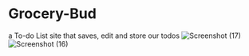 # Grocery-Bud
a To-do List site that saves, edit and store our todos
![Screenshot (17)](https://user-images.githubusercontent.com/101476757/174458957-f9080b3a-d80e-4bfb-9ce7-6863a62d7d68.png)
![Screenshot (16)](https://user-images.githubusercontent.com/101476757/174458958-d8411386-7c72-4e57-8f83-335da027f426.png)
